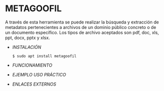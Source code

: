 # **METAGOOFIL**

A través de esta herramienta se puede realizar la búsqueda y extracción de metadatos pertenecientes a archivos de un dominio público concreto o de un documento específico. Los tipos de archivo aceptados son pdf, doc, xls, ppt, docx, pptx y xlsx.

- *INSTALACIÓN*

      $ sudo apt install metagoofil

- *FUNCIONAMIENTO*




- *EJEMPLO USO PRÁCTICO*



- *ENLACES EXTERNOS*
